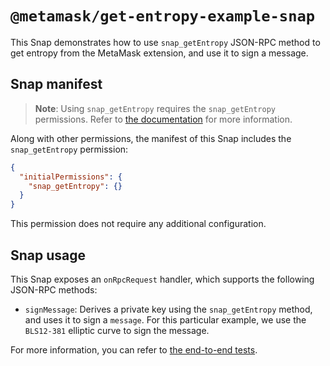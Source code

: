 # `@metamask/get-entropy-example-snap`

This Snap demonstrates how to use `snap_getEntropy` JSON-RPC method to get
entropy from the MetaMask extension, and use it to sign a message.

## Snap manifest

> **Note**: Using `snap_getEntropy` requires the `snap_getEntropy`
> permissions. Refer to [the documentation](https://docs.metamask.io/snaps/reference/rpc-api/#snap_getentropy)
> for more information.

Along with other permissions, the manifest of this Snap includes the
`snap_getEntropy` permission:

```json
{
  "initialPermissions": {
    "snap_getEntropy": {}
  }
}
```

This permission does not require any additional configuration.

## Snap usage

This Snap exposes an `onRpcRequest` handler, which supports the following
JSON-RPC methods:

- `signMessage`: Derives a private key using the `snap_getEntropy` method, and
  uses it to sign a `message`. For this particular example, we use the
  `BLS12-381` elliptic curve to sign the message.

For more information, you can refer to
[the end-to-end tests](./src/index.test.ts).
